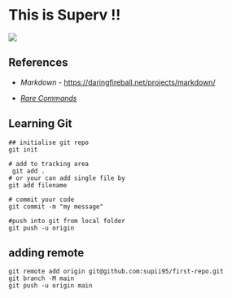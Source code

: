 # This is Superv !! 
![](https://c.tenor.com/pvFJwncehzIAAAAM/hello-there-private-from-penguins-of-madagascar.gif)





## References

- *Markdown*  - https://daringfireball.net/projects/markdown/ 

- [*Rare Commands*](rare-commands.md)

## Learning Git

``` 
## initialise git repo
git init

# add to tracking area
 git add .
# or your can add single file by 
git add filename

# commit your code 
git commit -m "my message"

#push into git from local folder
git push -u origin
```

## adding remote
```
git remote add origin git@github.com:supii95/first-repo.git
git branch -M main
git push -u origin main
```
